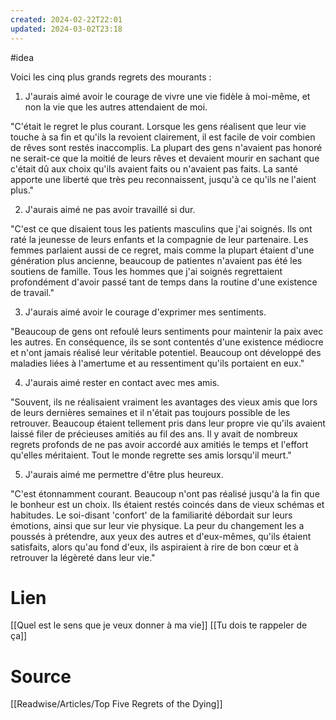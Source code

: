 ```yaml
---
created: 2024-02-22T22:01
updated: 2024-03-02T23:18
---
```

#idea 

Voici les cinq plus grands regrets des mourants :

1. J'aurais aimé avoir le courage de vivre une vie fidèle à moi-même, et non la vie que les autres attendaient de moi.

"C'était le regret le plus courant. Lorsque les gens réalisent que leur vie touche à sa fin et qu'ils la revoient clairement, il est facile de voir combien de rêves sont restés inaccomplis. La plupart des gens n'avaient pas honoré ne serait-ce que la moitié de leurs rêves et devaient mourir en sachant que c'était dû aux choix qu'ils avaient faits ou n'avaient pas faits. La santé apporte une liberté que très peu reconnaissent, jusqu'à ce qu'ils ne l'aient plus."

2. J'aurais aimé ne pas avoir travaillé si dur.

"C'est ce que disaient tous les patients masculins que j'ai soignés. Ils ont raté la jeunesse de leurs enfants et la compagnie de leur partenaire. Les femmes parlaient aussi de ce regret, mais comme la plupart étaient d'une génération plus ancienne, beaucoup de patientes n'avaient pas été les soutiens de famille. Tous les hommes que j'ai soignés regrettaient profondément d'avoir passé tant de temps dans la routine d'une existence de travail."

3. J'aurais aimé avoir le courage d'exprimer mes sentiments.

"Beaucoup de gens ont refoulé leurs sentiments pour maintenir la paix avec les autres. En conséquence, ils se sont contentés d'une existence médiocre et n'ont jamais réalisé leur véritable potentiel. Beaucoup ont développé des maladies liées à l'amertume et au ressentiment qu'ils portaient en eux."

4. J'aurais aimé rester en contact avec mes amis.

"Souvent, ils ne réalisaient vraiment les avantages des vieux amis que lors de leurs dernières semaines et il n'était pas toujours possible de les retrouver. Beaucoup étaient tellement pris dans leur propre vie qu'ils avaient laissé filer de précieuses amitiés au fil des ans. Il y avait de nombreux regrets profonds de ne pas avoir accordé aux amitiés le temps et l'effort qu'elles méritaient. Tout le monde regrette ses amis lorsqu'il meurt."

5. J'aurais aimé me permettre d'être plus heureux.

"C'est étonnamment courant. Beaucoup n'ont pas réalisé jusqu'à la fin que le bonheur est un choix. Ils étaient restés coincés dans de vieux schémas et habitudes. Le soi-disant 'confort' de la familiarité débordait sur leurs émotions, ainsi que sur leur vie physique. La peur du changement les a poussés à prétendre, aux yeux des autres et d'eux-mêmes, qu'ils étaient satisfaits, alors qu'au fond d'eux, ils aspiraient à rire de bon cœur et à retrouver la légèreté dans leur vie."

# Lien

[[Quel est le sens que je veux donner à ma vie]]
[[Tu dois te rappeler de ça]]

# Source

[[Readwise/Articles/Top Five Regrets of the Dying]]
